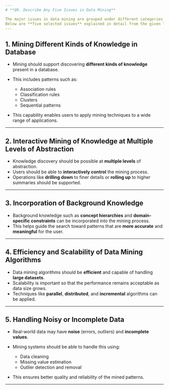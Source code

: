 ```yaml
---
# **Q9. Describe Any Five Issues in Data Mining**

The major issues in data mining are grouped under different categories.
Below are **five selected issues** explained in detail from the given list.
---
```


## **1. Mining Different Kinds of Knowledge in Database**

- Mining should support discovering **different kinds of knowledge** present in a database.
- This includes patterns such as:

  - Association rules
  - Classification rules
  - Clusters
  - Sequential patterns

- This capability enables users to apply mining techniques to a wide range of applications.

---

## **2. Interactive Mining of Knowledge at Multiple Levels of Abstraction**

- Knowledge discovery should be possible at **multiple levels** of abstraction.
- Users should be able to **interactively control** the mining process.
- Operations like **drilling down** to finer details or **rolling up** to higher summaries should be supported.

---

## **3. Incorporation of Background Knowledge**

- Background knowledge such as **concept hierarchies** and **domain-specific constraints** can be incorporated into the mining process.
- This helps guide the search toward patterns that are **more accurate** and **meaningful** for the user.

---

## **4. Efficiency and Scalability of Data Mining Algorithms**

- Data mining algorithms should be **efficient** and capable of handling **large datasets**.
- Scalability is important so that the performance remains acceptable as data size grows.
- Techniques like **parallel**, **distributed**, and **incremental** algorithms can be applied.

---

## **5. Handling Noisy or Incomplete Data**

- Real-world data may have **noise** (errors, outliers) and **incomplete values**.
- Mining systems should be able to handle this using:

  - Data cleaning
  - Missing value estimation
  - Outlier detection and removal

- This ensures better quality and reliability of the mined patterns.

---
